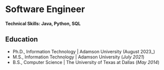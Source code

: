 # Software Engineer

#### Technical Skills: Java, Python, SQL

## Education
- Ph.D., Information Technology | Adamson University (August 2023_)								       		
- M.S., Information Technology	| Adamson University (_July 2021_)	 			        		
- B.S., Computer Science | The University of Texas at Dallas (_May 2014_)
